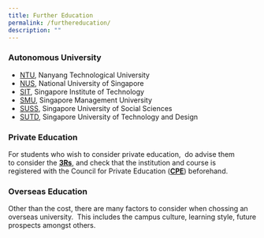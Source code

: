 ```yaml
---
title: Further Education
permalink: /furthereducation/
description: ""
---
```

### **Autonomous University**

- [NTU](https://www.ntu.edu.sg/admissions), Nanyang Technological University
- [NUS](https://www.nus.edu.sg/oam/), National University of Singapore
- [SIT](https://www.singaporetech.edu.sg/), Singapore Institute of Technology
- [SMU](https://www.smu.edu.sg/), Singapore Management University
- [SUSS](https://www.suss.edu.sg/), Singapore University of Social Sciences
- [SUTD](https://www.sutd.edu.sg/), Singapore University of Technology and Design

### **Private Education**
For students who wish to consider private education,  do advise them to consider the [**3Rs**](https://www.ssg.gov.sg/cpe/student-services/student-resources/key-facts-you-should-know/3Rs.html "https://www.ssg.gov.sg/cpe/student-services/student-resources/key-facts-you-should-know/3Rs.html"), and check that the institution and course is registered with the Council for Private Education ([**CPE**](https://www.ssg.gov.sg/cpe/pei.html)) beforehand.

### **Overseas Education**
Other than the cost, there are many factors to consider when chossing an overseas university.  This includes the campus culture, learning style, future prospects amongst others.